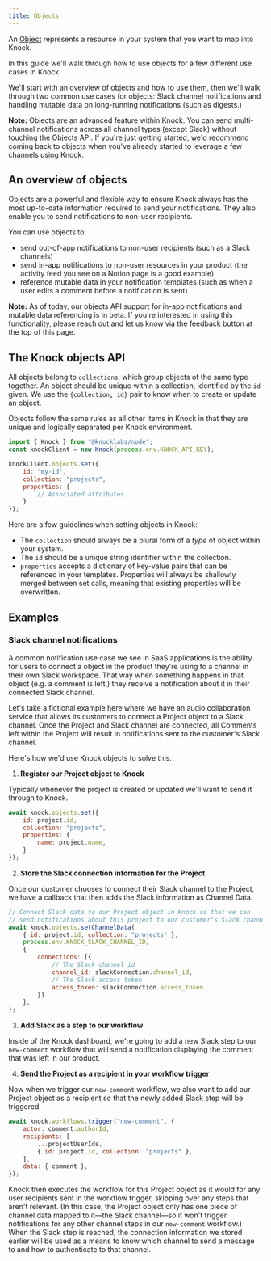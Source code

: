 ```yaml
---
title: Objects
---
```


An [Object](/reference#objects) represents a resource in your system that you want to map into Knock. 

In this guide we'll walk through how to use objects for a few different use cases in Knock. 

We'll start with an overview of objects and how to use them, then we'll walk through two common use cases for objects: Slack channel notifications and handling mutable data on long-running notifications (such as digests.)

**Note:** Objects are an advanced feature within Knock. You can send multi-channel notifications across all channel types (except Slack) without touching the Objects API. If you're just getting started, we'd recommend coming back to objects when you've already started to leverage a few channels using Knock. 

## An overview of objects

Objects are a powerful and flexible way to ensure Knock always has the most up-to-date information required to send your notifications. They also enable you to send notifications to non-user recipients.

You can use objects to:
- send out-of-app notifications to non-user recipients (such as a Slack channels)
- send in-app notifications to non-user resources in your product (the activity feed you see on a Notion page is a good example)
- reference mutable data in your notification templates (such as when a user edits a comment before a notification is sent)

**Note:** As of today, our objects API support for in-app notifications and mutable data referencing is in beta. If you're interested in using this functionality, please reach out and let us know via the feedback button at the top of this page. 

<!-- 
<div style="display: flex; width: 100%; border-radius: 3px; border-width: 1px; border-style: solid; border-color: transparent; background: rgba(235, 236, 237, 0.3); padding: 16px 16px 16px 12px; margin-bottom: 24px;">
  <div>
    <div style="display: flex; align-items: center; justify-content: center; height: 24px; width: 24px; border-radius: 3px; flex-shrink: 0;">
      <div>
        <div style="width: 100%; height: 100%;">
          <img src="/assets/emoji/jedi.gif" style="margin-bottom:0px">
        </div>
      </div>
    </div>
  </div>
  <div style="display: flex; flex-direction: column; min-width: 0px; margin-left: 8px; width: 100%;">
    <p style="margin-bottom: 0px;"><b>Before reading further.</b> Knock objects are advanced functionality. You can send multi-channel notifications across all channel types (except Slack) without touching the Objects API. If you're just looking to stand up email and in-app notifications, we'd recommend coming back to objects when you've started sending across a few channels.</p>
  </div>
</div> -->

## The Knock objects API
All objects belong to `collections`, which group objects of the same type together. An object should be unique within a collection, identified by the `id` given. We use the `{collection, id}` pair to know when to create or update an object.

Objects follow the same rules as all other items in Knock in that they are unique and logically separated per Knock environment.

```javascript Set an object in Knock
import { Knock } from "@knocklabs/node";
const knockClient = new Knock(process.env.KNOCK_API_KEY);

knockClient.objects.set({
	id: "my-id",
	collection: "projects",
	properties: {
		// Associated attributes
	}
});
```

Here are a few guidelines when setting objects in Knock:
- The `collection` should always be a plural form of a *type* of object within your system. 
- The `id` should be a unique string identifier within the collection.
- `properties` accepts a dictionary of key-value pairs that can be referenced in your templates. Properties will always be shallowly merged between set calls, meaning that existing properties will be overwritten.


## Examples

### Slack channel notifications

A common notification use case we see in SaaS applications is the ability for users to connect a object in the product they're using to a channel in their own Slack workspace. That way when something happens in that object (e.g. a comment is left,) they receive a notification about it in their connected Slack channel. 

Let's take a fictional example here where we have an audio collaboration service that allows its customers to connect a Project object to a Slack channel. Once the Project and Slack channel are connected, all Comments left within the Project will result in notifications sent to the customer's Slack channel.

Here's how we'd use Knock objects to solve this.

1. **Register our Project object to Knock**

Typically whenever the project is created or updated we'll want to send it through to Knock.

```javascript Send object to Knock
await knock.objects.set({
	id: project.id,
	collection: "projects",
	properties: {
		name: project.name,
	}
});
```

2. **Store the Slack connection information for the Project**

Once our customer chooses to connect their Slack channel to the Project, we have a callback that then adds the Slack information as Channel Data.

```javascript Store Slack connection on object
// Connect Slack data to our Project object in Knock so that we can
// send notifications about this project to our customer's Slack channel
await knock.objects.setChannelData(
	{ id: project.id, collection: "projects" },
	process.env.KNOCK_SLACK_CHANNEL_ID,
	{ 
		connections: [{
			// The Slack channel id
			channel_id: slackConnection.channel_id,
			// The Slack access token
			access_token: slackConnection.access_token
		}]
	},  
);
```

3. **Add Slack as a step to our workflow**

Inside of the Knock dashboard, we're going to add a new Slack step to our `new-comment` workflow that will send a notification displaying the comment that was left in our product. 


4. **Send the Project as a recipient in your workflow trigger**

Now when we trigger our `new-comment` workflow, we also want to add our Project object as a recipient so that the newly added Slack step will be triggered.

```javascript Workflow trigger with an object
await knock.workflows.trigger("new-comment", {
	actor: comment.authorId,
	recipients: [
		...projectUserIds,
		{ id: project.id, collection: "projects" },
	],
	data: { comment },
});
```

Knock then executes the workflow for this Project object as it would for any user recipients sent in the workflow trigger, skipping over any steps that aren't relevant. (In this case, the Project object only has one piece of channel data mapped to it—the Slack channel—so it won't trigger notifications for any other channel steps in our `new-comment` workflow.) When the Slack step is reached, the connection information we stored earlier will be used as a means to know which channel to send a message to and how to authenticate to that channel.


<!-- ### Handle mutable data on long-lived notifications
When you're utilizing more advanced notification techniques such as long-term batching and digesting, it's common to encounter data growing stale within notifications.

For instance, in an audio collaboration product where we send daily email digests of the comments left for a given user, the comment content could either a) change or b) be deleted entirely between when it was left and when we send the notification.

Objects help keep Knock in sync with your system to ensure the data sent out to your customers is fresh. Here's an example.

1. **Send the comment object to Knock**

```javascript Send object to Knock
await knock.objects.set({
	id: comment.id,
	collection: "comments",
	properties: {
		text: comment.text,
		timestamp: comment.timestamp,
	}
});
```

2. **Tell Knock to reference the comment in the workflow**

Typically you'd send a data payload through to Knock with the comment's content, but since we have that data available in our comment object, we can just reference that in our workflow trigger.

```javascript Reference object in workflow trigger
knock.workflows.trigger("new-comment", {
	actor: comment.authorId,
	recipients: projectUserIds,
	// old with data: 
	// data: { comment },
	// new with reference:
	references: {
		comment: { id: comment.id, collection: "comments" },
	}
});
```

This exposes the comment object above in our workflow under the `comment` template key so that the properties on the comment (`text` and `timestamp`) are available to our template. 

3. **Once the comment changes, we can update it:**

We only need to send over the properties that have changed, which in this example is the `text`.

```javascript Update object
await knock.objects.set({
	id: comment.id,
	collection: "comments",
	properties: {
		text: comment.text,
	}
});
```

Within Knock, any notifications that are yet to be sent that reference this comment will have the latest version of the comment when they are executed. 🎉 -->


<br />


